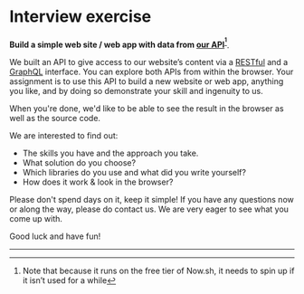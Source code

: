 # Interview exercise

**Build a simple web site / web app with data from [our API](https://voorhoede-colibri-api.now.sh/)<sup>[^1]</sup>**.

We built an API to give access to our website’s content via a [RESTful](https://voorhoede-colibri-api.now.sh/#restful-api) and a [GraphQL](https://voorhoede-colibri-api.now.sh/#graphql-api) interface. You can explore both APIs from within the browser. Your assignment is to use this API to build a new website or web app, anything you like, and by doing so demonstrate your skill and ingenuity to us.


When you're done, we'd like to be able to see the result in the browser as well as the source code.

We are interested to find out:

* The skills you have and the approach you take.
* What solution do you choose?
* Which libraries do you use and what did you write yourself?
* How does it work & look in the browser?

Please don't spend days on it, keep it simple! If you have any questions now or along the way, please do contact us. We are very eager to see what you come up with.

Good luck and have fun!

---
[^1]: Note that because it runs on the free tier of Now.sh, it needs to spin up if it isn’t used for a while
